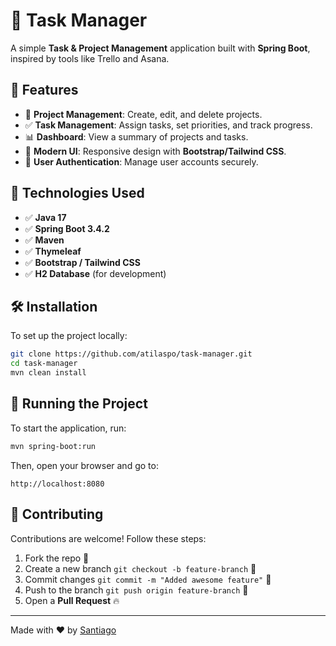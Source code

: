 # 🚀 Task Manager

A simple **Task & Project Management** application built with **Spring Boot**, inspired by tools like Trello and Asana.

## 📌 Features

- 📝 **Project Management**: Create, edit, and delete projects.
- ✅ **Task Management**: Assign tasks, set priorities, and track progress.
- 📊 **Dashboard**: View a summary of projects and tasks.
- 🎨 **Modern UI**: Responsive design with **Bootstrap/Tailwind CSS**.
- 🔐 **User Authentication**: Manage user accounts securely.

## 📌 Technologies Used

- ✅ **Java 17**
- ✅ **Spring Boot 3.4.2**
- ✅ **Maven**
- ✅ **Thymeleaf**
- ✅ **Bootstrap / Tailwind CSS**
- ✅ **H2 Database** (for development)
## 🛠 Installation

To set up the project locally:

```bash
git clone https://github.com/atilaspo/task-manager.git
cd task-manager
mvn clean install
```

## 🚀 Running the Project

To start the application, run:

```bash
mvn spring-boot:run
```

Then, open your browser and go to:

```
http://localhost:8080
```

## 🔗 Contributing

Contributions are welcome! Follow these steps:

1. Fork the repo 🍴
2. Create a new branch `git checkout -b feature-branch` 🌱
3. Commit changes `git commit -m "Added awesome feature"` 🎉
4. Push to the branch `git push origin feature-branch` 🚀
5. Open a **Pull Request** 🔥

---

Made with ❤️ by [Santiago](https://github.com/atilaspo)
